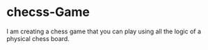 # checss-Game
I am creating a chess game that you can play using all the logic of a physical chess board.
